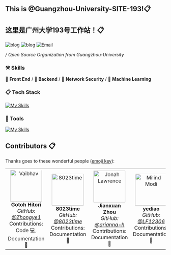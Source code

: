 ## This is @Guangzhou-University-SITE-193!📋

## 这里是广州大学193号工作站！📋

[![blog](https://img.shields.io/badge/HOST-GZHU-blue.svg)](https://www.gzhu.edu.cn/)
[![blog](https://img.shields.io/badge/站长博客-zhongye1.github.io-orange.svg)](zhongye1.github.io)
[![Email](https://img.shields.io/badge/网站-GZHU.site.193-cyan.svg)](zhongye@e.gzhu.edu.cn)


 */ Open Source Organization from Guangzhou-University*



### ⚒ Skills

🥪 **Front End** / 🥗 **Backend** / 🍊 **Network Security** / 🍑 **Machine Learning**



### 📋 Tech Stack

[![My Skills](https://skillicons.dev/icons?i=c,go,rust,python,arduino,lua,nodejs,php,react,next,vue,nuxt,angular,express,tailwindcss,redux,bootstrap,html,css,js,jquery,ts,less,scss,fastapi,django,flask,pytorch,tensorflow,opencv,qt,electron,tauri,threejs)](https://skillicons.dev)

### 🔨 Tools

[![My Skills](https://skillicons.dev/icons?i=mysql,sqlite,redis,postgresql,rabbitmq,docker,kubernetes,nginx,git,npm,pnpm,yarn,vite,vitest,webpack,babel,cmake,anaconda,github,grafana,githubactions,jenkins,figma,aws,azure,gcp,cloudflare,vercel,netlify,heroku)](https://skillicons.dev)

## Contributors 📋

Thanks goes to these wonderful people ([emoji key](https://allcontributors.org/docs/en/emoji-key)):

<div align="center">
  <table>
    <tr>
      <td align="center">
        <a https://github.com/Zhongye1">
          <img src="https://avatars.githubusercontent.com/u/145737758?v=4" alt="Vaibhav" width="100" height="100" />
          <br />
          <strong>Gotoh Hitori</strong>
          <br />
          <em>GitHub: <a href="https://github.com/Zhongye1">@Zhongye1</a></em>
          <br />
          Contributions: Code 💻, Documentation 📖
        </a>
      </td>
      <td align="center">
        <a "https://github.com/8023time">
          <img src="https://avatars.githubusercontent.com/u/175074711?v=4" alt="8023time" width="100" height="100" />
          <br />
          <strong>8023time</strong>
          <br />
          <em>GitHub: <a href="https://github.com/8023time">@8023time</a></em>
          <br />
          Contributions: Documentation 📖
        </a>
      </td>
      <td align="center">
        <a "https://github.com/arianna-h">
          <img src="https://avatars.githubusercontent.com/u/139214701?v=4" alt="Jonah Lawrence" width="100" height="100" />
          <br />
          <strong>Jianxuan Zhou</strong>
          <br />
          <em>GitHub: <a href="https://github.com/arianna-h">@arianna-h</a></em>
          <br />
          Contributions: Documentation 📖
        </a>
      </td>
      <td align="center">
        <a "https://github.com/LF12306">
          <img src="https://avatars.githubusercontent.com/u/100217045?v=4" alt="Milind Modi" width="100" height="100" />
          <br />
          <strong>yediao</strong>
          <br />
          <em>GitHub: <a href="https://github.com/LF12306">@LF12306</a></em>
          <br />
          Contributions: Documentation 📖
        </a>
      </td>
    </tr>
  </table>
</div>
